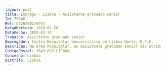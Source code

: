 ```yaml
--- 
layout: post
title: Emprego - Lisboa - Assistente graduado sénior
Id: 75046
Ref: OE202002/0744
DataAbertura: 2020-02-26
DataFecho: 2020-03-17
Trabalho: Assistente graduado sénior
Empregador: Centro Hospitalar Universitário de Lisboa Norte, E.P.E.
Descricao: Na área hospitalar, ao assistente graduado sénior são atribuídas as funções de assistente e assistente graduado, cabendo lhe ainda a) Coordenar actividades assistenciais de investigação científica e de formação médica na área da especialidade b) Coordenar os processos de acreditação c) Exercer cargos de direcção e chefia d) Coadjuvar o Diretor de Serviço nas actividades de gestão e) Substituir o Diretor de Serviço da respectiva área nas suas faltas e impedimentos.
CodigoPostal: 1649-028 LISBOA
Concelho: Lisboa
Distrito: Lisboa
--- 
```

